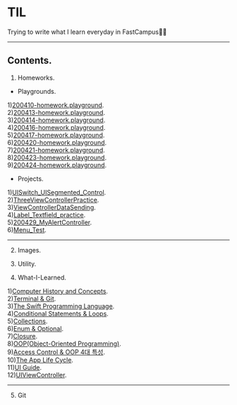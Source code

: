 # TIL
Trying to write what I learn everyday in FastCampus👍🏻

---    

## Contents.  

1. Homeworks.   

- Playgrounds.  

1)[200410-homework.playground](https://github.com/ByoungilYoun/TIL/blob/master/Homeworks/200410-homework.playground/Contents.swift).  
2)[200413-homework.playground](https://github.com/ByoungilYoun/TIL/blob/master/Homeworks/200413-homework.playground/Contents.swift).  
3)[200414-homework.playground](https://github.com/ByoungilYoun/TIL/blob/master/Homeworks/200414-homework.playground/Contents.swift).  
4)[200416-homework.playground](https://github.com/ByoungilYoun/TIL/blob/master/Homeworks/200416-homework.playground/Contents.swift).  
5)[200417-homework.playground](https://github.com/ByoungilYoun/TIL/blob/master/Homeworks/200417-homework.playground/Contents.swift).  
6)[200420-homework.playground](https://github.com/ByoungilYoun/TIL/blob/master/Homeworks/200420-homework.playground/Contents.swift).  
7)[200421-homework.playground](https://github.com/ByoungilYoun/TIL/blob/master/Homeworks/200421-homework.playground/Contents.swift).  
8)[200423-homework.playground](https://github.com/ByoungilYoun/TIL/blob/master/Homeworks/200423-homework.playground/Contents.swift).  
9)[200424-homework.playground](https://github.com/ByoungilYoun/TIL/blob/master/Homeworks/200424-homework.playground/Contents.swift).  

- Projects.  

1)[UISwitch_UISegmented_Control](https://github.com/ByoungilYoun/TIL/tree/master/Homeworks/projects/UISwitch_UISegmented_Control/UISwitch_UISegmented_Control).  
2)[ThreeViewControllerPractice](https://github.com/ByoungilYoun/TIL/tree/master/Homeworks/projects/ThreeViewControllerPractice/ThreeViewControllerPractice).  
3)[ViewControllerDataSending](https://github.com/ByoungilYoun/TIL/tree/master/Homeworks/projects/ViewControllerDataSending/ViewControllerDataSending).  
4)[Label_Textfield_practice](https://github.com/ByoungilYoun/TIL/tree/master/Homeworks/projects/Label_Textfield_practice/Label_Textfield_practice).  
5)[200429_MyAlertController](https://github.com/ByoungilYoun/TIL/tree/master/Homeworks/projects/200429_MyAlertController/200429_MyAlertController).  
6)[Menu_Test](https://github.com/ByoungilYoun/TIL/tree/master/Homeworks/projects/Menu_Test/Menu_Test).  

---

2. Images.  

3. Utility.   

4. What-I-Learned.   

1)[Computer History and Concepts](https://github.com/ByoungilYoun/TIL/blob/master/What-I-Learned/200406-Learning.md).  
2)[Terminal & Git](https://github.com/ByoungilYoun/TIL/blob/master/What-I-Learned/200407-Learning.md).  
3)[The Swift Programming Language](https://github.com/ByoungilYoun/TIL/blob/master/What-I-Learned/200410-Learning.md).  
4)[Conditional Statements & Loops](https://github.com/ByoungilYoun/TIL/blob/master/What-I-Learned/200413-Learning.md).  
5)[Collections](https://github.com/ByoungilYoun/TIL/blob/master/What-I-Learned/200414-Learning.md).  
6)[Enum & Optional](https://github.com/ByoungilYoun/TIL/blob/master/What-I-Learned/200416-Learning.md).  
7)[Closure](https://github.com/ByoungilYoun/TIL/blob/master/What-I-Learned/200417-Learning.md).  
8)[OOP(Object-Oriented Programming)](https://github.com/ByoungilYoun/TIL/blob/master/What-I-Learned/200420-Learning.md).  
9)[Access Control & OOP 4대 특성](https://github.com/ByoungilYoun/TIL/blob/master/What-I-Learned/200421-Learning.md).  
10)[The App Life Cycle](https://github.com/ByoungilYoun/TIL/blob/master/What-I-Learned/200423-Learning.md).  
11)[UI Guide](https://github.com/ByoungilYoun/TIL/blob/master/What-I-Learned/200424-Learning.md).  
12)[UIViewController](https://github.com/ByoungilYoun/TIL/blob/master/What-I-Learned/200427-Learning.md).  

---

5. Git


